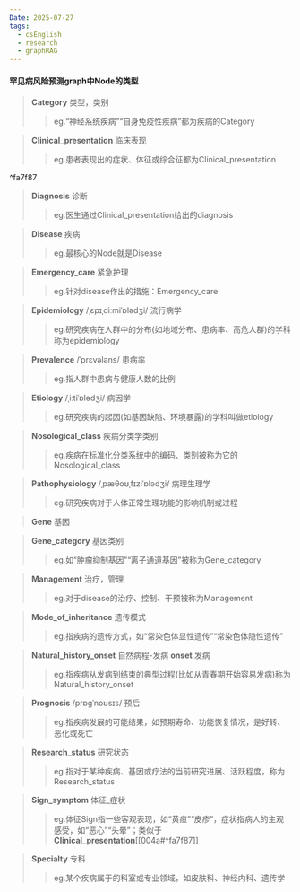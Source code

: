 ```yaml
---
Date: 2025-07-27
tags:
  - csEnglish
  - research
  - graphRAG
---
```

#### 罕见病风险预测graph中Node的类型

>**Category**
>类型，类别
>>eg.“神经系统疾病”“自身免疫性疾病”都为疾病的Category

>**Clinical_presentation**
>临床表现
>>eg.患者表现出的症状、体征或综合征都为Clinical_presentation

^fa7f87

>**Diagnosis**
>诊断
>>eg.医生通过Clinical_presentation给出的diagnosis

>**Disease**
>疾病
>>eg.最核心的Node就是Disease

>**Emergency_care**
>紧急护理
>>eg.针对disease作出的措施：Emergency_care

>**Epidemiology**   /ˌɛpɪˌdiːmiˈɒlədʒi/
>流行病学
>>eg.研究疾病在人群中的分布(如地域分布、患病率、高危人群)的学科称为epidemiology

>**Prevalence**   /ˈprɛvələns/
>患病率
>>eg.指人群中患病与健康人数的比例

>**Etiology**   /ˌiːtiˈɒlədʒi/
>病因学
>>eg.研究疾病的起因(如基因缺陷、环境暴露)的学科叫做etiology

>**Nosological_class**
>疾病分类学类别
>>eg.疾病在标准化分类系统中的编码、类别被称为它的 Nosological_class

>**Pathophysiology**   /ˌpæθoʊˌfɪziˈɒlədʒi/
>病理生理学
>>eg.研究疾病对于人体正常生理功能的影响机制或过程

>**Gene**
>基因

>**Gene_category**
>基因类别
>>eg.如“肿瘤抑制基因”“离子通道基因”被称为Gene_category

>**Management**
>治疗，管理
>>eg.对于disease的治疗、控制、干预被称为Management

>**Mode_of_inheritance**
>遗传模式
>>eg.指疾病的遗传方式，如“常染色体显性遗传”“常染色体隐性遗传”

>**Natural_history_onset**
>自然病程-发病
>**onset**
>发病
>>eg.指疾病从发病到结束的典型过程(比如从青春期开始容易发病)称为Natural_history_onset

>**Prognosis**   /prɒɡˈnoʊsɪs/
>预后
>>eg.指疾病发展的可能结果，如预期寿命、功能恢复情况，是好转、恶化或死亡

>**Research_status**
>研究状态
>>eg.指对于某种疾病、基因或疗法的当前研究进展、活跃程度，称为Research_status

>**Sign_symptom**
>体征_症状
>>eg.体征Sign指一些客观表现，如“黄疸”“皮疹”，症状指病人的主观感受，如“恶心”“头晕”；类似于**Clinical_presentation**[[004a#^fa7f87]]

>**Specialty**
>专科
>>eg.某个疾病属于的科室或专业领域，如皮肤科、神经内科、遗传学

